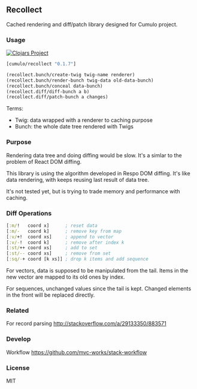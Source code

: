 
Recollect
----

Cached rendering and diff/patch library designed for Cumulo project.

### Usage

[![Clojars Project](https://img.shields.io/clojars/v/cumulo/recollect.svg)](https://clojars.org/cumulo/recollect)

```clojure
[cumulo/recollect "0.1.7"]
```

```clojure
(recollect.bunch/create-twig twig-name renderer)
(recollect.bunch/render-bunch twig-data old-data-bunch)
(recollect.bunch/conceal data-bunch)
(recollect.diff/diff-bunch a b)
(recollect.diff/patch-bunch a changes)
```

Terms:

* Twig: data wrapped with a renderer to caching purpose
* Bunch: the whole date tree rendered with Twigs

### Purpose

Rendering data tree and doing diffing would be slow.
It's a simlar to the problem of React DOM diffing.

This library is using the algorithm developed in Respo DOM diffing.
It's like data rendering, with keeps reusing last result of data tree.

It's not tested yet, but is trying to trade memory and performance with caching.

### Diff Operations

```clojure
[:m/!   coord x]      ; reset data
[:m/-   coord k]      ; remove key from map
[:v/+!  coord xs]     ; append to vector
[:v/-!  coord k]      ; remove after index k
[:st/++ coord xs]     ; add to set
[:st/-- coord xs]     ; remove from set
[:sq/-+ coord [k xs]] ; drop k items and add sequence
```

For vectors, data is supposed to be manipulated from the tail.
Items in the new vector are mapped to its old ones by index.

For sequences, unchanged values since the tail is kept.
Changed elements in the front will be replaced directly.

### Related

For record parsing http://stackoverflow.com/a/29133350/883571

### Develop

Workflow https://github.com/mvc-works/stack-workflow

### License

MIT
